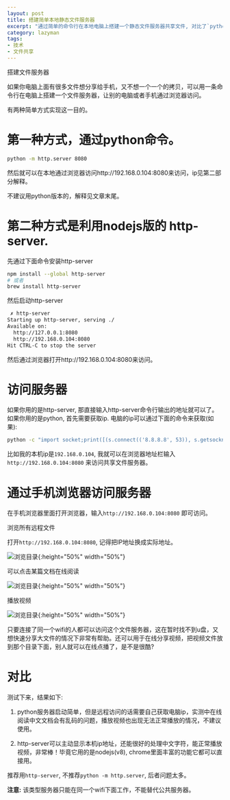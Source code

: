 ```yaml
---
layout: post
title: 搭建简单本地静态文件服务器
excerpt: "通过简单的命令行在本地电脑上搭建一个静态文件服务器共享文件, 对比了`python -m http.server`和`http-server`, 推荐`http-server`"
category: lazyman
tags: 
- 技术
- 文件共享
---
```


搭建文件服务器

如果你电脑上面有很多文件想分享给手机，又不想一个一个的拷贝，可以用一条命令行在电脑上搭建一个文件服务器，让别的电脑或者手机通过浏览器访问。



有两种简单方式实现这一目的。

# 第一种方式，通过python命令。

~~~sh
python -m http.server 8080
~~~




然后就可以在本地通过浏览器访问http://192.168.0.104:8080来访问，ip见第二部分解释。

不建议用python版本的，解释见文章末尾​。



#  第二种方式是利用nodejs版的 http-server. 

先通过下面命令安装http-server

~~~sh
npm install --global http-server
# 或者
brew install http-server
~~~

然后启动http-server

~~~sh
 ✗ http-server
Starting up http-server, serving ./
Available on:
  http://127.0.0.1:8080
  http://192.168.0.104:8080
Hit CTRL-C to stop the server
~~~



然后通过浏览器打开http://192.168.0.104:​8080来访问。


# 访问服务器

如果你用的是http-server, 那直接输入http-server​命令行输出的地址就可以了。 
如果你用的是python, 首先需要获取ip. 电脑的ip可以通过下面的命令来获取(如果):

~~~sh
python -c "import socket;print([(s.connect(('8.8.8.8', 53)), s.getsockname()[0], s.close()) for s in [socket.socket(socket.AF_INET, socket.SOCK_DGRAM)]][0][1])"
~~~

比如我的本机ip是`192.168.0.104`, 我就可以在浏览器地址栏输入 `http://192.168.0.104:8080` 来访问共享文件服务器。




# 通过手机浏览器访问服务器

在手机浏览器里面打开浏览器，输入`http://192.168.0.104:8080`  即可访问。




浏览所有远程文件


打开`http://192.168.0.104:8080`, 记得把​IP地址换成实际地址。

![浏览目录](/assets/img/httpserver/browse_dir.png){:height="50%" width="50%"}




可以点击某篇文档在线阅读

![浏览目录](/assets/img/httpserver/read_doc.png){:height="50%" width="50%"}


播放视频

![浏览目录](/assets/img/httpserver/play_video.png){:height="50%" width="50%"}

 



只要连接了同一个wifi的人都可以访问这个文件服务器，这在暂时找不到u盘，又想快速分享大文件的情况下非常有帮助。还可以用于在线分享视频，把视频文件放到那个目录下面，别人就可以在线点播了，是不是很酷?


# 对比

测试下来，结果如下:
1. python服务器启动简单，但是远程访问的话需要自己获取电脑ip，实测中在线阅读中文文档会有乱码的问题，播放视频也出现无法正常播放的情况​，不建议使用。

1. http-server可以主动显示本机ip地址，还能很好的处理中文字符，能正常播放视频，非常棒！毕竟它用的是nodejs(v8), chrome里面丰富的功能它都可以直接用。

推荐用`http-server`, 不推荐`python -m http.server`, 后者问题太多。

__注意:__ 该类型服务器只能在同一个wifi下面工作​，不能替代公共服务器。